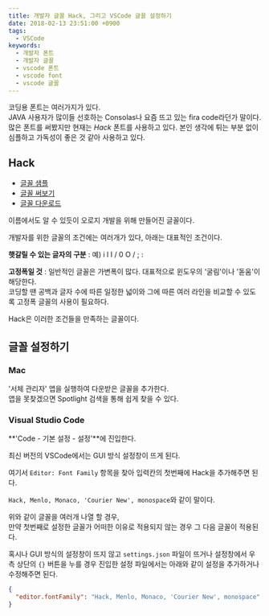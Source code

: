 ```yaml
---
title: 개발자 글꼴 Hack, 그리고 VSCode 글꼴 설정하기
date: 2018-02-13 23:51:00 +0900
tags:
  - VSCode
keywords:
  - 개발자 폰트
  - 개발자 글꼴
  - vscode 폰트
  - vscode font
  - vscode 글꼴
---
```


코딩용 폰트는 여러가지가 있다.  
JAVA 사용자가 많이들 선호하는 Consolas나 요즘 뜨고 있는 fira code라던가 말이다.  
많은 폰트를 써봤지만 현재는 _Hack_ 폰트를 사용하고 있다. 본인 생각에 튀는 부분 없이 심플하고 가독성이 좋은 것 같아 사용하고 있다.

## Hack

- [글꼴 샘플](https://source-foundry.github.io/Hack/font-specimen.html)
- [글꼴 써보기](https://sourcefoundry.org/hack/playground.html)
- [글꼴 다운로드](https://sourcefoundry.org/hack/#download)

이름에서도 알 수 있듯이 오로지 개발을 위해 만들어진 글꼴이다. 

개발자를 위한 글꼴의 조건에는 여러개가 있다, 아래는 대표적인 조건이다.

**햇갈릴 수 있는 글자의 구분**
: 예) i l I / 0 O / ; :

**고정폭일 것**
: 일반적인 글꼴은 가변폭이 많다. 대표적으로 윈도우의 '굴림'이나 '돋움'이 해당한다.  
코딩할 땐 공백과 글자 수에 따른 일정한 넓이와 그에 따른 여러 라인을 비교할 수 있도록 고정폭 글꼴의 사용이 필요하다.

Hack은 이러한 조건들을 만족하는 글꼴이다.

## 글꼴 설정하기

### Mac

'서체 관리자' 앱을 실행하여 다운받은 글꼴을 추가한다.  
앱을 못찾겠으면 Spotlight 검색을 통해 쉽게 찾을 수 있다.

### Visual Studio Code

**'Code - 기본 설정 - 설정'**에 진입한다.

최신 버전의 VSCode에서는 GUI 방식 설정창이 뜨게 된다.

여기서 `Editor: Font Family` 항목을 찾아 입력칸의 첫번째에 Hack을 추가해주면 된다.

`Hack, Menlo, Monaco, 'Courier New', monospace`와 같이 말이다.

위와 같이 글꼴을 여러개 나열 할 경우,  
만약 첫번째로 설정한 글꼴가 어떠한 이유로 적용되지 않는 경우 그 다음 글꼴이 적용된다.

혹시나 GUI 방식의 설정창이 뜨지 않고 `settings.json` 파일이 뜨거나 설정창에서 우측 상단의 `{}` 버튼을 누를 경우 진입한 설정 파일에서는 아래와 같이 설정을 추가하거나 수정해주면 된다.

```json
{
  "editor.fontFamily": "Hack, Menlo, Monaco, 'Courier New', monospace"
}
```
